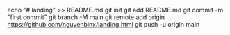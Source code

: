 echo "# landing" >> README.md
git init
git add README.md
git commit -m "first commit"
git branch -M main
git remote add origin https://github.com/nguyenbinx/landing.html
git push -u origin main
